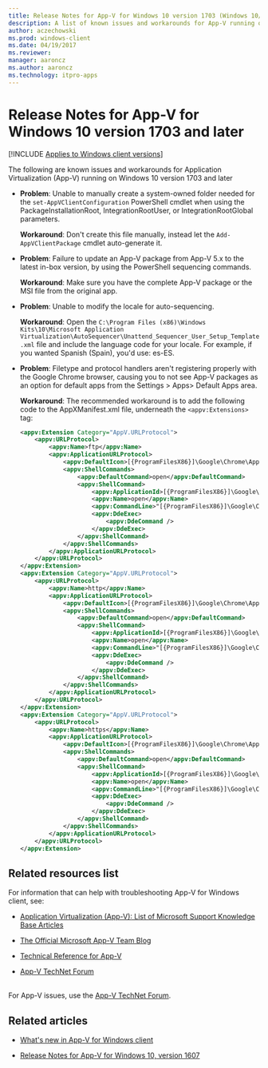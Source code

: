 ```yaml
---
title: Release Notes for App-V for Windows 10 version 1703 (Windows 10/11)
description: A list of known issues and workarounds for App-V running on Windows 10 version 1703 and Windows 11.
author: aczechowski
ms.prod: windows-client
ms.date: 04/19/2017
ms.reviewer: 
manager: aaroncz
ms.author: aaroncz
ms.technology: itpro-apps
---
```


# Release Notes for App-V for Windows 10 version 1703 and later

[!INCLUDE [Applies to Windows client versions](../includes/applies-to-windows-client-versions.md)]

The following are known issues and workarounds for Application Virtualization (App-V) running on Windows 10 version 1703 and later

- **Problem**: Unable to manually create a system-owned folder needed for the `set-AppVClientConfiguration` PowerShell cmdlet when using the PackageInstallationRoot, IntegrationRootUser, or IntegrationRootGlobal parameters.

     **Workaround**: Don't create this file manually, instead let the `Add-AppVClientPackage` cmdlet auto-generate it.

- **Problem**: Failure to update an App-V package from App-V 5.x to the latest in-box version, by using the PowerShell sequencing commands.

     **Workaround**: Make sure you have the complete App-V package or the MSI file from the original app.

- **Problem**: Unable to modify the locale for auto-sequencing.

     **Workaround**: Open the `C:\Program Files (x86)\Windows Kits\10\Microsoft Application Virtualization\AutoSequencer\Unattend_Sequencer_User_Setup_Template.xml` file and include the language code for your locale. For example, if you wanted Spanish (Spain), you'd use: es-ES.

- **Problem**: Filetype and protocol handlers aren't registering properly with the Google Chrome browser, causing you to not see App-V packages as an option for default apps from the Settings > Apps> Default Apps area.

     **Workaround**: The recommended workaround is to add the following code to the AppXManifest.xml file, underneath the `<appv:Extensions>` tag:

     ```xml
     <appv:Extension Category="AppV.URLProtocol">
         <appv:URLProtocol>
             <appv:Name>ftp</appv:Name>
             <appv:ApplicationURLProtocol>
                 <appv:DefaultIcon>[{ProgramFilesX86}]\Google\Chrome\Application\chrome.exe,0</appv:DefaultIcon>
                 <appv:ShellCommands>
                     <appv:DefaultCommand>open</appv:DefaultCommand>
                     <appv:ShellCommand>
                         <appv:ApplicationId>[{ProgramFilesX86}]\Google\Chrome\Application\chrome.exe</appv:ApplicationId>
                         <appv:Name>open</appv:Name>
                         <appv:CommandLine>"[{ProgramFilesX86}]\Google\Chrome\Application\chrome.exe" -- "%1"</appv:CommandLine>
                         <appv:DdeExec>
                             <appv:DdeCommand />
                         </appv:DdeExec>
                     </appv:ShellCommand>
                 </appv:ShellCommands>
             </appv:ApplicationURLProtocol>
         </appv:URLProtocol>
     </appv:Extension>
     <appv:Extension Category="AppV.URLProtocol">
         <appv:URLProtocol>
             <appv:Name>http</appv:Name>
             <appv:ApplicationURLProtocol>
                 <appv:DefaultIcon>[{ProgramFilesX86}]\Google\Chrome\Application\chrome.exe,0</appv:DefaultIcon>
                 <appv:ShellCommands>
                     <appv:DefaultCommand>open</appv:DefaultCommand>
                     <appv:ShellCommand>
                         <appv:ApplicationId>[{ProgramFilesX86}]\Google\Chrome\Application\chrome.exe</appv:ApplicationId>
                         <appv:Name>open</appv:Name>
                         <appv:CommandLine>"[{ProgramFilesX86}]\Google\Chrome\Application\chrome.exe" -- "%1"</appv:CommandLine>
                         <appv:DdeExec>
                             <appv:DdeCommand />
                         </appv:DdeExec>
                     </appv:ShellCommand>
                 </appv:ShellCommands>
             </appv:ApplicationURLProtocol>
         </appv:URLProtocol>
     </appv:Extension>
     <appv:Extension Category="AppV.URLProtocol">
         <appv:URLProtocol>
             <appv:Name>https</appv:Name>
             <appv:ApplicationURLProtocol>
                 <appv:DefaultIcon>[{ProgramFilesX86}]\Google\Chrome\Application\chrome.exe,0</appv:DefaultIcon>
                 <appv:ShellCommands>
                     <appv:DefaultCommand>open</appv:DefaultCommand>
                     <appv:ShellCommand>
                         <appv:ApplicationId>[{ProgramFilesX86}]\Google\Chrome\Application\chrome.exe</appv:ApplicationId>
                         <appv:Name>open</appv:Name>
                         <appv:CommandLine>"[{ProgramFilesX86}]\Google\Chrome\Application\chrome.exe" -- "%1"</appv:CommandLine>
                         <appv:DdeExec>
                             <appv:DdeCommand />
                         </appv:DdeExec>
                     </appv:ShellCommand>
                 </appv:ShellCommands>
             </appv:ApplicationURLProtocol>
         </appv:URLProtocol>
     </appv:Extension>
     ```

## Related resources list
For information that can help with troubleshooting App-V for Windows client, see:
- [Application Virtualization (App-V): List of Microsoft Support Knowledge Base Articles](https://social.technet.microsoft.com/wiki/contents/articles/14272.app-v-v5-x-list-of-microsoft-support-knowledge-base-articles.aspx)

- [The Official Microsoft App-V Team Blog](/archive/blogs/appv/)

- [Technical Reference for App-V](./appv-technical-reference.md)

- [App-V TechNet Forum](https://social.technet.microsoft.com/forums/en-us/home?forum=mdopappv)


<br>For App-V issues, use the [App-V TechNet Forum](https://social.technet.microsoft.com/Forums/en-US/home?forum=mdopappv).

## Related articles
- [What's new in App-V for Windows client](appv-about-appv.md)

- [Release Notes for App-V for Windows 10, version 1607](appv-release-notes-for-appv-for-windows-1703.md)
